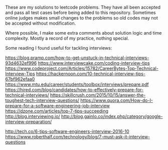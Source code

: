 These are my solutions to leetcode problems. They have all been accepted and pass all test cases before being added to this repository. Sometimes online judges makes small changes to the problems so old codes may not be accepted without modification.

Where possible, I make some extra comments about solution logic and time complexity.
Mostly a record of my practice, nothing special.

Some reading I found useful for tackling interviews:

https://blog.pramp.com/how-to-get-unstuck-in-technical-interviews-93d4632ef996 
https://www.interviewcake.com/coding-interview-tips 
https://www.codeproject.com/Articles/15782/CareerBytes-Top-Technical-Interview-Tips 
https://hackernoon.com/10-technical-interview-tips-67bf962efaa0 
https://www.mtu.edu/career/students/toolbox/interviews/prepare.pdf 
https://hired.com/blog/candidates/how-to-effectively-prepare-for-technical-interviews/ 
https://skillcrush.com/2015/10/15/answer-the-toughest-tech-interview-questions/ 
https://www.quora.com/How-do-I-prepare-for-a-software-engineering-job-interview 
https://dzone.com/articles/top-7-tips-succeeding 
http://blog.interviewing.io/ 
http://blog.gainlo.co/index.php/category/google-interview-preparation/ 

http://tech.co/6-tips-software-engineers-interview-2016-10 
https://www.roberthalf.com/technology/blog/7-must-ask-it-interview-questions 
